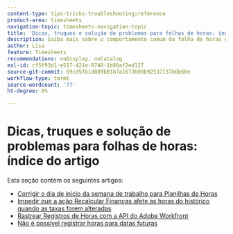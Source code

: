 ```yaml
---
content-type: tips-tricks-troubleshooting;reference
product-area: timesheets
navigation-topic: timesheets-navigation-topic
title: 'Dicas, truques e solução de problemas para folhas de horas: índice do artigo'
description: Saiba mais sobre o comportamento comum da folha de horas ou como solucionar possíveis problemas com folhas de horas nos artigos a seguir.
author: Lisa
feature: Timesheets
recommendations: noDisplay, noCatalog
exl-id: cf5f93d1-e517-421e-8740-1b80af2ed127
source-git-commit: 69cd5fb1d089b81b7a1673609b92537137b6b68e
workflow-type: tm+mt
source-wordcount: '77'
ht-degree: 0%

---
```


# Dicas, truques e solução de problemas para folhas de horas: índice do artigo

Esta seção contém os seguintes artigos:

* [Corrigir o dia de início da semana de trabalho para Planilhas de Horas](../../timesheets/tips-tricks-and-troubleshooting/correct-start-day-of-work-week.md)
* [Impedir que a ação Recalcular Finanças afete as horas do histórico quando as taxas forem alteradas](../../timesheets/tips-tricks-and-troubleshooting/prevent-recalculate-finance-action.md)
* [Rastrear Registros de Horas com a API do Adobe Workfront](../../timesheets/tips-tricks-and-troubleshooting/track-hour-records-with-wfapi.md)
* [Não é possível registrar horas para datas futuras](../../timesheets/tips-tricks-and-troubleshooting/unable-to-log-time-future-dates.md)
